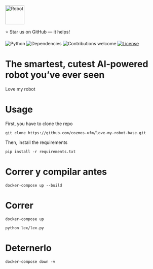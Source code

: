 <a href="https://github.com/cozmos-ufm/love-my-robot-base">
    <img src="https://image.flaticon.com/icons/svg/647/647860.svg" alt="Robot" title="Robot" align="center" height="60" />
</a>

:star: Star us on GitHub — it helps!

![Python](https://img.shields.io/badge/python-v3.6+-blue.svg)
![Dependencies](https://img.shields.io/badge/dependencies-up%20to%20date-brightgreen.svg)
![Contributions welcome](https://img.shields.io/badge/contributions-welcome-orange.svg)
[![License](https://img.shields.io/badge/license-MIT-blue.svg)](https://opensource.org/licenses/MIT)

# The smartest, cutest AI-powered robot you’ve ever seen

Love my robot 

# Usage

First, you have to clone the repo

```shell
git clone https://github.com/cozmos-ufm/love-my-robot-base.git
```

Then, install the requirements

```shell
pip install -r requirements.txt
```

# Correr y compilar antes

```shell
docker-compose up --build
```

# Correr

```shell
docker-compose up 

python lex/lex.py

```

# Deternerlo

```shell
docker-compose down -v
```